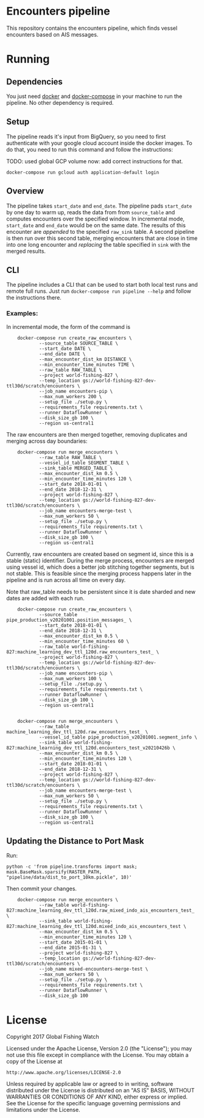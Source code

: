 # Encounters pipeline 

This repository contains the encounters pipeline, which finds vessel encounters
based on AIS messages.

# Running

## Dependencies

You just need [docker](https://www.docker.com/) and
[docker-compose](https://docs.docker.com/compose/) in your machine to run the
pipeline. No other dependency is required.

## Setup

The pipeline reads it's input from BigQuery, so you need to first authenticate
with your google cloud account inside the docker images. To do that, you need
to run this command and follow the instructions:

TODO: used global GCP volume now: add correct instructions for that.

```
docker-compose run gcloud auth application-default login
```

## Overview

The pipeline takes `start_date` and `end_date`. The pipeline pads `start_date`
by one day to warm up, reads the data from from `source_table` and computes
encounters over the specified window.
In incremental mode, `start_date` and `end_date` would be on the same date.  The results
of this encounter are *appended* to the specified `raw_sink` table. A second pipeline
is then run over this second table, merging encounters that are close in time into
one long encounter and *replacing* the table specified in `sink` with the merged results.

## CLI

The pipeline includes a CLI that can be used to start both local test runs and
remote full runs. Just run `docker-compose run pipeline --help` and follow the
instructions there.

### Examples:

In incremental mode, the form of the command is

        docker-compose run create_raw_encounters \
                --source_table SOURCE_TABLE \
                --start_date DATE \
                --end_date DATE \
                --max_encounter_dist_km DISTANCE \
                --min_encounter_time_minutes TIME \
                --raw_table RAW_TABLE \
                --project world-fishing-827 \
                --temp_location gs://world-fishing-827-dev-ttl30d/scratch/encounters \
                --job_name encounters-pip \
                --max_num_workers 200 \
                --setup_file ./setup.py \
                --requirements_file requirements.txt \
                --runner DataflowRunner \
                --disk_size_gb 100 \
                --region us-central1

The raw encounters are then merged together, removing duplicates and merging across day boundaries:


        docker-compose run merge_encounters \
                --raw_table RAW_TABLE \
                --vessel_id_table SEGMENT_TABLE \
                --sink_table MERGED_TABLE \
                --max_encounter_dist_km 0.5 \
                --min_encounter_time_minutes 120 \
                --start_date 2018-01-01 \
                --end_date 2018-12-31 \
                --project world-fishing-827 \
                --temp_location gs://world-fishing-827-dev-ttl30d/scratch/encounters \
                --job_name encounters-merge-test \
                --max_num_workers 50 \
                --setup_file ./setup.py \
                --requirements_file requirements.txt \
                --runner DataflowRunner \
                --disk_size_gb 100 \
                --region us-central1


Currently, raw encounters are created based on segment id, since this is a stable (static)
identifier. During the merge process, encounters are merged using vessel id, which does a better
job stitching together segments, but is not stable. This is feasible since the merging process
happens later in the pipeline and is run across all time on every day.

Note that raw_table needs to be persistent since it is date sharded and new dates
are added with each run.


        docker-compose run create_raw_encounters \
                --source_table pipe_production_v20201001.position_messages_ \
                --start_date 2018-01-01 \
                --end_date 2018-12-31 \
                --max_encounter_dist_km 0.5 \
                --min_encounter_time_minutes 60 \
                --raw_table world-fishing-827:machine_learning_dev_ttl_120d.raw_encounters_test_ \
                --project world-fishing-827 \
                --temp_location gs://world-fishing-827-dev-ttl30d/scratch/encounters \
                --job_name encounters-pip \
                --max_num_workers 100 \
                --setup_file ./setup.py \
                --requirements_file requirements.txt \
                --runner DataflowRunner \
                --disk_size_gb 100 \
                --region us-central1


        docker-compose run merge_encounters \
                --raw_table machine_learning_dev_ttl_120d.raw_encounters_test_ \
                --vessel_id_table pipe_production_v20201001.segment_info \
                --sink_table world-fishing-827:machine_learning_dev_ttl_120d.encounters_test_v20210426b \
                --max_encounter_dist_km 0.5 \
                --min_encounter_time_minutes 120 \
                --start_date 2018-01-01 \
                --end_date 2018-12-31 \
                --project world-fishing-827 \
                --temp_location gs://world-fishing-827-dev-ttl30d/scratch/encounters \
                --job_name encounters-merge-test \
                --max_num_workers 50 \
                --setup_file ./setup.py \
                --requirements_file requirements.txt \
                --runner DataflowRunner \
                --disk_size_gb 100 \
                --region us-central1



## Updating the Distance to Port Mask

Run:

    python -c 'from pipeline.transforms import mask; mask.BaseMask.sparsify(RASTER_PATH, "pipeline/data/dist_to_port_10km.pickle", 10)'

Then commit your changes.

        docker-compose run merge_encounters \
                --raw_table world-fishing-827:machine_learning_dev_ttl_120d.raw_mixed_indo_ais_encounters_test_ \
                --sink_table world-fishing-827:machine_learning_dev_ttl_120d.mixed_indo_ais_encounters_test \
                --max_encounter_dist_km 0.5 \
                --min_encounter_time_minutes 120 \
                --start_date 2015-01-01 \
                --end_date 2015-01-31 \
                --project world-fishing-827 \
                --temp_location gs://world-fishing-827-dev-ttl30d/scratch/encounters \
                --job_name mixed-encounters-merge-test \
                --max_num_workers 50 \
                --setup_file ./setup.py \
                --requirements_file requirements.txt \
                --runner DataflowRunner \
                --disk_size_gb 100

# License

Copyright 2017 Global Fishing Watch

Licensed under the Apache License, Version 2.0 (the "License");
you may not use this file except in compliance with the License.
You may obtain a copy of the License at

    http://www.apache.org/licenses/LICENSE-2.0

Unless required by applicable law or agreed to in writing, software
distributed under the License is distributed on an "AS IS" BASIS,
WITHOUT WARRANTIES OR CONDITIONS OF ANY KIND, either express or implied.
See the License for the specific language governing permissions and
limitations under the License.
